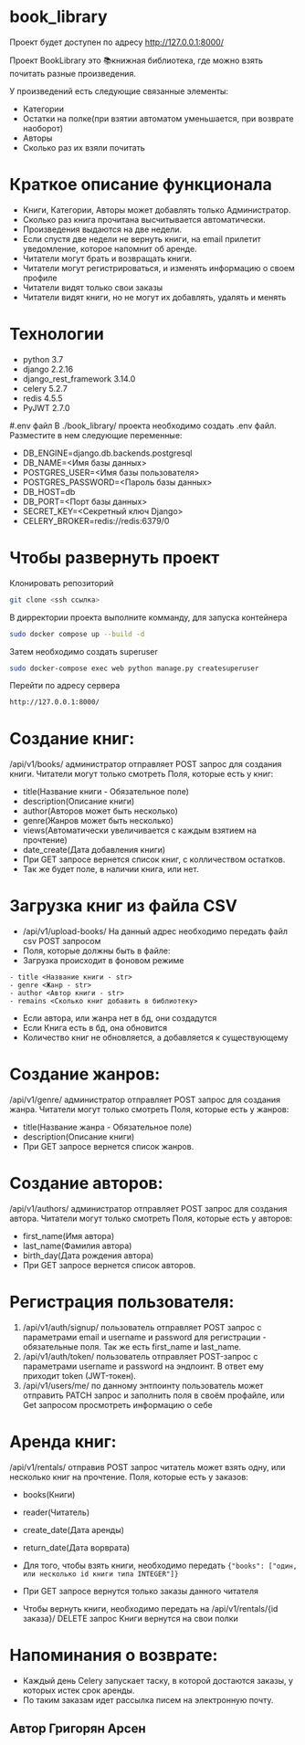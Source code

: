 # book_library

Проект будет доступен по адресу http://127.0.0.1:8000/


Проект BookLibrary это 📚книжная библиотека, где можно взять почитать разные произведения.

У произведений есть следующие связанные элементы:
- Категории
- Остатки на полке(при взятии автоматом уменьшается, при возврате наоборот)
- Авторы
- Сколько раз их взяли почитать

# Краткое описание функционала
- Книги, Категории, Авторы может добавлять только Администратор.
- Сколько раз книга прочитана высчитывается автоматически. 
- Произведения выдаются на две недели.
- Если спустя две недели не вернуть книги, на email прилетит уведомление, которое напомнит об аренде.
- Читатели могут брать и возвращать книги.
- Читатели могут регистрироваться, и изменять информацию о своем профиле
- Читатели видят только свои заказы
- Читатели видят книги, но не могут их добавлять, удалять и менять

# Технологии
- python 3.7
- django 2.2.16
- django_rest_framework 3.14.0
- celery 5.2.7
- redis 4.5.5
- PyJWT 2.7.0

#.env файл
В ./book_library/ проекта необходимо создать .env файл.
Разместите в нем следующие переменные:

- DB_ENGINE=django.db.backends.postgresql
- DB_NAME=<Имя базы данных>
- POSTGRES_USER=<Имя базы пользователя>
- POSTGRES_PASSWORD=<Пароль базы данных>
- DB_HOST=db
- DB_PORT=<Порт базы данных>
- SECRET_KEY=<Секретный ключ Django>
- CELERY_BROKER=redis://redis:6379/0

# Чтобы развернуть проект
Клонировать репозиторий
```sh
git clone <ssh ссылка>
```
В дирректории проекта выполните комманду, для запуска контейнера
```sh
sudo docker compose up --build -d
```
Затем необходимо создать superuser 
```sh
sudo docker-compose exec web python manage.py createsuperuser
```
Перейти по адресу сервера
```sh
http://127.0.0.1:8000/
```

# Создание книг:
/api/v1/books/ администратор отправляет POST запрос для создания книги.
Читатели могут только смотреть
Поля, которые есть у книг:
- title(Название книги - Обязательное поле)
- description(Описание книги)
- author(Авторов может быть несколько)
- genre(Жанров может быть несколько)
- views(Автоматически увеличивается с каждым взятием на прочтение)
- date_create(Дата добавления книги)
- При GET запросе вернется список книг, с колличеством остатков. 
- Так же будет поле, в наличии книга, или нет.

# Загрузка книг из файла CSV
- /api/v1/upload-books/ На данный адрес необходимо передать файл csv POST запросом
- Поля, которые должны быть в файле:
- Загрузка происходит в фоновом режиме
```
- title <Название книги - str>
- genre <Жанр - str>
- author <Автор книги - str>
- remains <Сколько книг добавить в библиотеку>
```
- Если автора, или жанра нет в бд, они создадутся
- Если Книга есть в бд, она обновится
- Количество книг не обновляется, а добавляется к существующему


# Создание жанров:
/api/v1/genre/ администратор отправляет POST запрос для создания жанра.
Читатели могут только смотреть
Поля, которые есть у жанров:
- title(Название жанра - Обязательное поле)
- description(Описание книги)
- При GET запросе вернется список жанров. 

# Создание авторов:
/api/v1/authors/ администратор отправляет POST запрос для создания автора.
Читатели могут только смотреть
Поля, которые есть у авторов:
- first_name(Имя автора)
- last_name(Фамилия автора)
- birth_day(Дата рождения автора)
- При GET запросе вернется список авторов. 

# Регистрация пользователя:
1. /api/v1/auth/signup/ пользователь отправляет POST запрос с параметрами 
email и username и password для регистрации - обязательные поля. Так же есть first_name и last_name.
2. /api/v1/auth/token/ пользователь отправляет POST-запрос с параметрами 
username и password на эндпоинт. В ответ ему приходит token (JWT-токен).
3. /api/v1/users/me/ по данному энтпоинту пользователь может отправить PATCH
запрос и заполнить поля в своём профайле, или Get запросом просмотреть информацию о себе

# Аренда книг:
/api/v1/rentals/ отправив POST запрос читатель может взять одну, или несколько книг на прочтение.
Поля, которые есть у заказов:
- books(Книги)
- reader(Читатель)
- create_date(Дата аренды)
- return_date(Дата ворврата)

- Для того, чтобы взять книги, необходимо передать `{"books": ["один, или несколько id книги типа INTEGER"]}`
- При GET запросе вернутся только заказы данного читателя
- Чтобы вернуть книги, необходимо передать на /api/v1/rentals/{id заказа}/ DELETE запрос
Книги вернутся на свои полки


# Напоминания о возврате:
- Каждый день Celery запускает таску, в которой достаются заказы, у которых истек срок аренды.
- По таким заказам идет рассылка писем на электронную почту.

## Автор Григорян Арсен